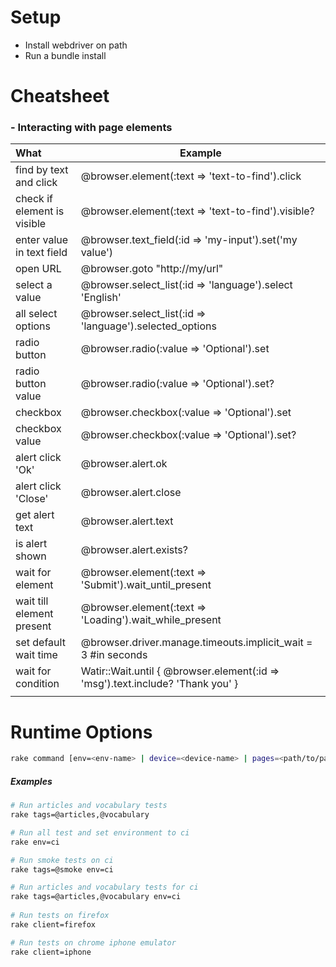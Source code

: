 # Setup
- Install webdriver on path
- Run a bundle install



# Cheatsheet 

### - Interacting with page elements

| What                        | Example                                                      |
| :-------------------------- | ------------------------------------------------------------ |
| find by text and click      | @browser.element(:text => 'text-to-find').click              |
| check if element is visible | @browser.element(:text => 'text-to-find').visible?           |
| enter value in text field   | @browser.text_field(:id => 'my-input').set('my value')       |
| open URL                    | @browser.goto "http://my/url"                                |
| select a value              | @browser.select_list(:id => 'language').select 'English'     |
| all select options          | @browser.select_list(:id => 'language').selected_options     |
| radio button                | @browser.radio(:value => 'Optional').set                     |
| radio button value          | @browser.radio(:value => 'Optional').set?                    |
| checkbox                    | @browser.checkbox(:value => 'Optional').set                  |
| checkbox value              | @browser.checkbox(:value => 'Optional').set?                 |
| alert click 'Ok'            | @browser.alert.ok                                            |
| alert click 'Close'         | @browser.alert.close                                         |
| get alert text              | @browser.alert.text                                          |
| is alert shown              | @browser.alert.exists?                                       |
| wait for element            | @browser.element(:text => 'Submit').wait_until_present       |
| wait till element present   | @browser.element(:text => 'Loading').wait_while_present      |
| set default wait time       | @browser.driver.manage.timeouts.implicit_wait = 3 #in seconds |
| wait for condition          | Watir::Wait.until { @browser.element(:id => 'msg').text.include? 'Thank you' } |
|                             |                                                              |



# Runtime Options

```bash
rake command [env=<env-name> | device=<device-name> | pages=<path/to/pages> | data_suite=<name> | url=<url> | report_file=<path> | client=<device&browser> | users=<profiles-name> | ]
```

##### Examples

```bash
# Run articles and vocabulary tests
rake tags=@articles,@vocabulary

# Run all test and set environment to ci
rake env=ci 

# Run smoke tests on ci
rake tags=@smoke env=ci  

# Run articles and vocabulary tests for ci
rake tags=@articles,@vocabulary env=ci  
   
# Run tests on firefox
rake client=firefox 

# Run tests on chrome iphone emulator
rake client=iphone 

```
